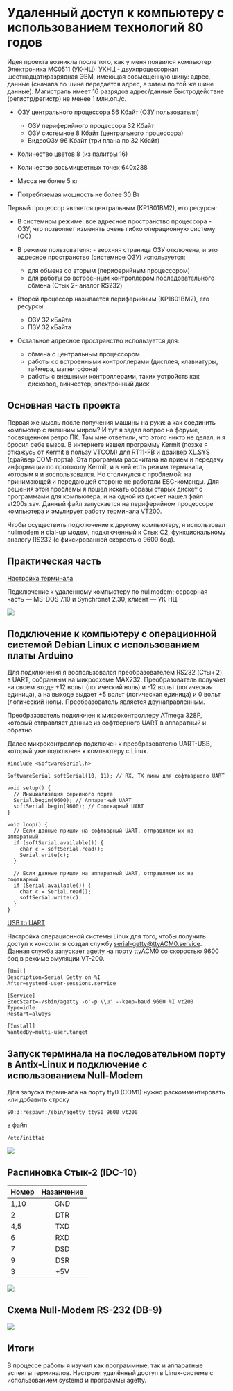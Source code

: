 # Удаленный доступ к компьютеру с использованием технологий 80 годов

Идея проекта возникла после того, как у меня появился компьютер Электроника МС0511 (УК-НЦ):
УКНЦ - двухпроцессорная шестнадцатиразрядная ЭВМ, имеющая совмещенную шину: адрес, данные (сначала по шине передается адрес, а затем по той же шине данные).
Магистраль имеет 16 разрядов адрес/данные
Быстродействие (регистр/регистр) не менее 1 млн.оп./с.

*	ОЗУ центрального процессора 56 Кбайт (ОЗУ пользователя)
    *	ОЗУ периферийного процессора 32 Кбайт
    *	ОЗУ системное 8 Кбайт (центрального процессора)
    *	ВидеоОЗУ 96 Кбайт (три плана по 32 Кбайт)

* Количество цветов 8 (из палитры 16)

* Количество восьмицветных точек 640x288
* Масса не более 5 кг
* Потребляемая мощность не более 30 Вт

Первый процессор является центральным (КР1801ВМ2), его ресурсы:

*	В системном режиме: все адресное пространство процессора - ОЗУ, что позволяет изменять очень гибко операционную систему (ОС)
*	В режиме пользователя: - верхняя страница ОЗУ отключена, и это адресное пространство (системное ОЗУ) используется:

    *	для обмена со вторым (периферийным процессором)
    *   для работы со встроенным контроллером последовательного обмена (Стык 2- аналог RS232)
* Второй процессор называется периферийным (КР1801ВМ2), его ресурсы:
    *	ОЗУ 32 кБайта
    *   ПЗУ 32 кБайта
*	Остальное адресное пространство используется для:
    * обмена с центральным процессором
    * работы со встроенными контроллерами (дисплея, клавиатуры, таймера, магнитофона)
    * работы с внешними контроллерами, таких устройств как дисковод, винчестер, электронный диск  

## Основная часть проекта

Первая же мысль после получения машины на руки: а как соединить компьютер с внешним миром? И тут я задал вопрос на форуме, посвященном ретро ПК. Там мне ответили, что этого никто не делал, и я бросил себе вызов. В интернете нашел программу Kermit (позже я откажусь от Kermit в пользу VTCOM) для RT11-FB и драйвер XL.SYS (драйвер COM-порта).
Эта программа рассчитана на прием и передачу информации по протоколу Kermit, и в ней есть режим терминала, которым я и воспользовался. Но столкнулся с проблемой: на принимающей и передающей стороне не работали ESC-команды.
Для решения этой проблемы я пошел искать образы старых дискет с программами для компьютера, и на одной из дискет нашел файл vt200s.sav. Данный файл запускается на периферийном процессоре компьютера и эмулирует работу терминала VT200.

Чтобы осуществить подключение к другому компьютеру, я использовал nullmodem и dial-up модем, подключенный к Стык С2, функциональному аналогу RS232 (с фиксированной скоростью 9600 бод).

## Практическая часть
[Настройка терминала](https://github.com/cyberpunk2008/Terminal-from-computer-Electronics-MS0511-UKNC-/blob/main/docs/term.md)

Подключение к удаленному компьютеру по nullmodem; серверная часть — MS-DOS 7.10 и Synchronet 2.30, клиент — УК-НЦ.

![](https://github.com/cyberpunk2008/Terminal-from-computer-Electronics-MS0511-UKNC-/blob/main/docs/synchronet.png/)

## Подключение к компьютеру с операционной системой Debian Linux с использованием платы Arduino
Для подключения я воспользовался преобразователем RS232 (Стык 2) в UART, собранным на микросхеме MAX232. Преобразователь получает на своем входе +12 вольт (логический ноль) и -12 вольт (логическая единица), а на выходе выдает +5 вольт (логическая единица) и 0 вольт (логический ноль). Преобразователь является двунаправленным.
 
Преобразователь подключен к микроконтроллеру ATmega 328P, который отправляет данные из софтверного UART в аппаратный и обратно.

Далее микроконтроллер подключен к преобразователю UART-USB, который уже подключен к компьютеру с Linux.

```
#include <SoftwareSerial.h>

SoftwareSerial softSerial(10, 11); // RX, TX пины для софтварного UART

void setup() {
  // Инициализация серийного порта
  Serial.begin(9600); // Аппаратный UART
  softSerial.begin(9600); // Софтварный UART
}

void loop() {
  // Если данные пришли на софтварный UART, отправляем их на аппаратный
  if (softSerial.available()) {
    char c = softSerial.read();
    Serial.write(c);
  }

  // Если данные пришли на аппаратный UART, отправляем их на софтварный
  if (Serial.available()) {
    char c = Serial.read();
    softSerial.write(c);
  }
}

```
[USB to UART](https://github.com/cyberpunk2008/Terminal-from-computer-Electronics-MS0511-UKNC-/blob/main/USB%20to%20UART.ino)

Настройка операционной системы Linux для того, чтобы получить доступ к консоли: я создал службу [serial-getty@ttyACM0.service](https://github.com/cyberpunk2008/Terminal-from-computer-Electronics-MS0511-UKNC-/blob/main/docs/serial-getty%40ttyACM0.service). Данная служба запускает agetty на порту ttyACM0 со скоростью 9600 бод в режиме эмуляции VT-200.
```
[Unit]
Description=Serial Getty on %I
After=systemd-user-sessions.service

[Service]
ExecStart=-/sbin/agetty -o'-p \\u' --keep-baud 9600 %I vt200
Type=idle
Restart=always

[Install]
WantedBy=multi-user.target
```
[](https://github.com/cyberpunk2008/Terminal-from-computer-Electronics-MS0511-UKNC-/blob/main/docs/UKNC%20to%20Linux.png)
## Запуск терминала на последовательном порту в Antix-Linux и подключение с использованием Null-Modem
Для запуска терминала на порту tty0 (COM1) нужно раскомментировать или добавить строку 

```
S0:3:respawn:/sbin/agetty ttyS0 9600 vt200
```
в файл 
```
/etc/inittab
```
![](https://github.com/cyberpunk2008/Terminal-from-computer-Electronics-MS0511-UKNC-/blob/main/docs/Antix.jpg)

## Распиновка Стык-2 (IDC-10)
|Номер|Назанчение|
|----|:-:|
|1,10|GND|
|2   |DTR|
|4,5 |TXD|
|6   |RXD|
|7   |DSD|
|9   |DSR|
|3   |+5V|

![](https://uknc.narod.ru/FAQ/imgp5062.jpg)
## Схема Null-Modem RS-232 (DB-9)
![](https://github.com/cyberpunk2008/Terminal-from-computer-Electronics-MS0511-UKNC-/blob/main/docs/Null-Modem.png)


## Итоги 
В процессе работы я изучил как программные, так и аппаратные аспекты терминалов. Настроил удалённый доступ в Linux-системе с использованием systemd и программы agetty.


